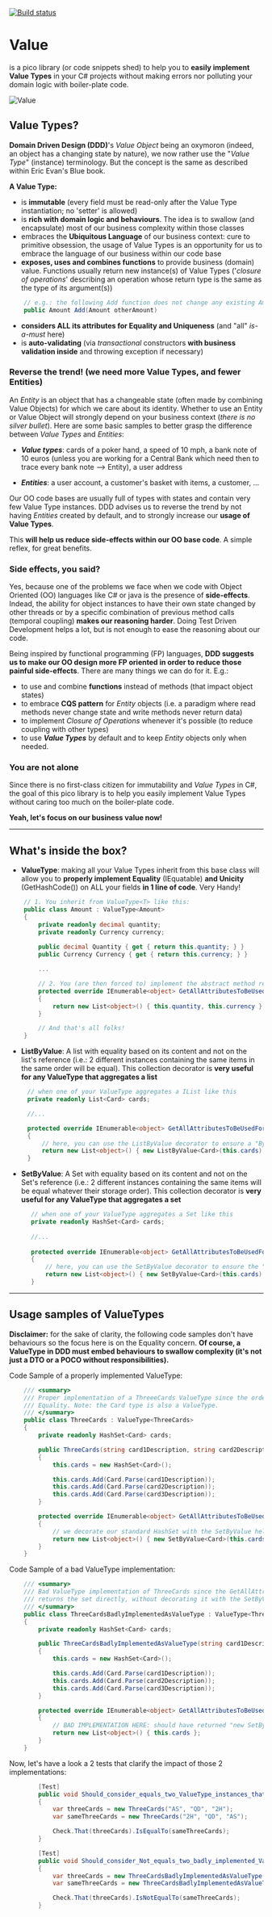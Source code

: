 [![Build status](https://ci.appveyor.com/api/projects/status/ju5m6t3fm2xsl0o9/branch/master?svg=true)](https://ci.appveyor.com/project/tpierrain/value/branch/master)

# Value

is a pico library (or code snippets shed) to help you to __easily implement Value Types__ in your C# projects without making errors nor polluting your domain logic with boiler-plate code.

![Value](https://github.com/tpierrain/Value/blob/master/Value-small.jpg?raw=true)

## Value Types?
__Domain Driven Design (DDD)__'s *Value Object* being an oxymoron (indeed, an object has a changing state by nature), we now rather use the "*Value Type*" (instance) terminology. But the concept is the same as described within Eric Evan's Blue book.

__A Value Type:__
 - is __immutable__ (every field must be read-only after the Value Type instantiation; no 'setter' is allowed)
 - is __rich with domain logic and behaviours__. The idea is to swallow (and encapsulate) most of our business complexity within those classes
 - embraces the __Ubiquitous Language__ of our business context: cure to primitive obsession, the usage of Value Types is an opportunity for us to embrace the language of our business within our code base
 - __exposes, uses and combines functions__ to provide business (domain) value. Functions usually return new instance(s) of Value Types ('*closure of operations*' describing an operation whose return type is the same as the type of its argument(s))

```c#
    // e.g.: the following Add function does not change any existing Amount instance, it just returns a new one
    public Amount Add(Amount otherAmount) 
```

 - __considers ALL its attributes for Equality and Uniqueness__ (and "all" *is-a-must* here)
 - is __auto-validating__ (via *transactional* constructors __with business validation inside__ and throwing exception if necessary)


### Reverse the trend! (we need more Value Types, and fewer Entities)

An *Entity* is an object that has a changeable state (often made by combining Value Objects) for which we care about its identity. Whether to use an Entity or Value Object will strongly depend on your business context (*there is no silver bullet*). Here are some basic samples to better grasp the difference between *Value Types* and *Entities*:
 
 - __*Value types*__: cards of a poker hand, a speed of 10 mph, a bank note of 10 euros (unless you are working for a Central Bank which need then to trace every bank note --> Entity), a user address

 - __*Entities*__: a user account, a customer's basket with items, a customer, ...

Our OO code bases are usually full of types with states and contain very few Value Type instances.
DDD advises us to reverse the trend by not having *Entities* created by default, and to strongly increase our __usage of Value Types__. 

This __will help us reduce side-effects within our OO base code__. A simple reflex, for great benefits.

### Side effects, you said?

Yes, because one of the problems we face when we code with Object Oriented (OO) languages like C# or java is the presence of __side-effects__. Indead, the ability for object instances to have their own state changed by other threads or by a specific combination of previous method calls (temporal coupling) __makes our reasoning harder__. Doing Test Driven Development helps a lot, but is not enough to ease the reasoning about our code.

Being inspired by functional programming (FP) languages, __DDD suggests us to make our OO design more FP oriented in order to reduce those painful side-effects__. There are many things we can do for it. E.g.: 
 - to use and combine __functions__ instead of methods (that impact object states)
 - to embrace __CQS pattern__ for *Entity* objects (i.e. a paradigm where read methods never change state and write methods never return data)
 - to implement *Closure of Operations* whenever it's possible (to reduce coupling with other types)
 - to use __*Value Types*__ by default and to keep *Entity* objects only when needed.


### You are not alone

Since there is no first-class citizen for immutability and *Value Types* in C#, the goal of this pico library is to help you easily implement Value Types without caring too much on the boiler-plate code. 

__Yeah, let's focus on our business value now!__

--- 

## What's inside the box?

 - __ValueType<T>__: making all your Value Types inherit from this base class will allow you to __properly implement Equality__ (IEquatable) __and Unicity__ (GetHashCode()) on ALL your fields __in 1 line of code__. Very Handy!
```c#
    // 1. You inherit from ValueType<T> like this:
	public class Amount : ValueType<Amount>
    {
        private readonly decimal quantity;
        private readonly Currency currency;
		
		public decimal Quantity { get { return this.quantity; } }
        public Currency Currency { get { return this.currency; } }

		...

		// 2. You (are then forced to) implement the abstract method returning the list of all your fields
		protected override IEnumerable<object> GetAllAttributesToBeUsedForEquality()
        {
            return new List<object>() { this.quantity, this.currency }; // The line of code I was talking about
        }

		// And that's all folks!
    }


```

 - __ListByValue<T>__: A list with equality based on its content and not on the list's reference (i.e.: 2 different instances containing the same items in the same order will be equal). This collection decorator is __very useful for any ValueType that aggregates a list__

 ```c#
      // when one of your ValueType aggregates a IList like this
      private readonly List<Card> cards;

      //...

      protected override IEnumerable<object> GetAllAttributesToBeUsedForEquality()
      {
          // here, you can use the ListByValue decorator to ensure a "ByValue" equality of your Type.
          return new List<object>() { new ListByValue<Card>(this.cards) };
      }
```

 - __SetByValue<T>__: A Set with equality based on its content and not on the Set's reference (i.e.: 2 different instances containing the same items will be equal whatever their storage order). This collection decorator is __very useful for any ValueType that aggregates a set__

```c#
      // when one of your ValueType aggregates a Set like this
      private readonly HashSet<Card> cards;
      
      //...
     
      protected override IEnumerable<object> GetAllAttributesToBeUsedForEquality()
      {
          // here, you can use the SetByValue decorator to ensure the "ByValue" equality of your Type.
          return new List<object>() { new SetByValue<Card>(this.cards) };
      }
```

--- 

## Usage samples of ValueTypes

__Disclaimer:__ for the sake of clarity, the following code samples don't have behaviours so the focus here is on the Equality concern. __Of course, a ValueType in DDD must embed behaviours to swallow complexity (it's not just a DTO or a POCO without responsibilities).__

Code Sample of a properly implemented ValueType:

```c#
    /// <summary>
    /// Proper implementation of a ThreeeCards ValueType since the order of the cards doesn't matter during
    /// Equality. Note: the Card type is also a ValueType.
    /// </summary>
    public class ThreeCards : ValueType<ThreeCards>
    {
        private readonly HashSet<Card> cards;

        public ThreeCards(string card1Description, string card2Description, string card3Description)
        {
            this.cards = new HashSet<Card>();

            this.cards.Add(Card.Parse(card1Description));
            this.cards.Add(Card.Parse(card2Description));
            this.cards.Add(Card.Parse(card3Description));
        }

        protected override IEnumerable<object> GetAllAttributesToBeUsedForEquality()
        {
            // we decorate our standard HashSet with the SetByValue helper class.
            return new List<object>() { new SetByValue<Card>(this.cards) };
        }
    }
```

Code Sample of a bad ValueType implementation: 

```c#
    /// <summary>
    /// Bad ValueType implementation of ThreeCards since the GetAllAttributesToBeUsedForEquality() method 
    /// returns the set directly, without decorating it with the SetByValue helper.
    /// </summary>
    public class ThreeCardsBadlyImplementedAsValueType : ValueType<ThreeCards>
    {
        private readonly HashSet<Card> cards;

        public ThreeCardsBadlyImplementedAsValueType(string card1Description, string card2Description, string card3Description)
        {
            this.cards = new HashSet<Card>();

            this.cards.Add(Card.Parse(card1Description));
            this.cards.Add(Card.Parse(card2Description));
            this.cards.Add(Card.Parse(card3Description));
        }

        protected override IEnumerable<object> GetAllAttributesToBeUsedForEquality()
        {
            // BAD IMPLEMENTATION HERE: should have returned "new SetByValue<Card>(this.cards)" instead of "this.cards"
            return new List<object>() { this.cards };
        }
    }
```

Now, let's have a look a 2 tests that clarify the impact of those 2 implementations:

```c#
        [Test]
        public void Should_consider_equals_two_ValueType_instances_that_aggregates_equivalent_SetByValue()
        {
            var threeCards = new ThreeCards("AS", "QD", "2H");
            var sameThreeCards = new ThreeCards("2H", "QD", "AS");

            Check.That(threeCards).IsEqualTo(sameThreeCards);
        }

        [Test]
        public void Should_consider_Not_equals_two_badly_implemented_ValueType_instances_that_aggregates_equivalent_HashSet()
        {
            var threeCards = new ThreeCardsBadlyImplementedAsValueType("AS", "QD", "2H");
            var sameThreeCards = new ThreeCardsBadlyImplementedAsValueType("2H", "QD", "AS");

            Check.That(threeCards).IsNotEqualTo(sameThreeCards);
        }
```
 
